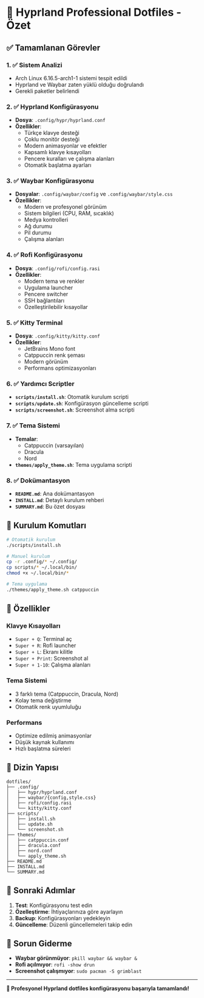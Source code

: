 # 🎯 Hyprland Professional Dotfiles - Özet

## ✅ Tamamlanan Görevler

### 1. ✅ Sistem Analizi
- Arch Linux 6.16.5-arch1-1 sistemi tespit edildi
- Hyprland ve Waybar zaten yüklü olduğu doğrulandı
- Gerekli paketler belirlendi

### 2. ✅ Hyprland Konfigürasyonu
- **Dosya**: `.config/hypr/hyprland.conf`
- **Özellikler**:
  - Türkçe klavye desteği
  - Çoklu monitör desteği
  - Modern animasyonlar ve efektler
  - Kapsamlı klavye kısayolları
  - Pencere kuralları ve çalışma alanları
  - Otomatik başlatma ayarları

### 3. ✅ Waybar Konfigürasyonu
- **Dosyalar**: `.config/waybar/config` ve `.config/waybar/style.css`
- **Özellikler**:
  - Modern ve profesyonel görünüm
  - Sistem bilgileri (CPU, RAM, sıcaklık)
  - Medya kontrolleri
  - Ağ durumu
  - Pil durumu
  - Çalışma alanları

### 4. ✅ Rofi Konfigürasyonu
- **Dosya**: `.config/rofi/config.rasi`
- **Özellikler**:
  - Modern tema ve renkler
  - Uygulama launcher
  - Pencere switcher
  - SSH bağlantıları
  - Özelleştirilebilir kısayollar

### 5. ✅ Kitty Terminal
- **Dosya**: `.config/kitty/kitty.conf`
- **Özellikler**:
  - JetBrains Mono font
  - Catppuccin renk şeması
  - Modern görünüm
  - Performans optimizasyonları

### 6. ✅ Yardımcı Scriptler
- **`scripts/install.sh`**: Otomatik kurulum scripti
- **`scripts/update.sh`**: Konfigürasyon güncelleme scripti
- **`scripts/screenshot.sh`**: Screenshot alma scripti

### 7. ✅ Tema Sistemi
- **Temalar**:
  - Catppuccin (varsayılan)
  - Dracula
  - Nord
- **`themes/apply_theme.sh`**: Tema uygulama scripti

### 8. ✅ Dokümantasyon
- **`README.md`**: Ana dokümantasyon
- **`INSTALL.md`**: Detaylı kurulum rehberi
- **`SUMMARY.md`**: Bu özet dosyası

## 🚀 Kurulum Komutları

```bash
# Otomatik kurulum
./scripts/install.sh

# Manuel kurulum
cp -r .config/* ~/.config/
cp scripts/* ~/.local/bin/
chmod +x ~/.local/bin/*

# Tema uygulama
./themes/apply_theme.sh catppuccin
```

## 🎨 Özellikler

### Klavye Kısayolları
- `Super + Q`: Terminal aç
- `Super + R`: Rofi launcher
- `Super + L`: Ekranı kilitle
- `Super + Print`: Screenshot al
- `Super + 1-10`: Çalışma alanları

### Tema Sistemi
- 3 farklı tema (Catppuccin, Dracula, Nord)
- Kolay tema değiştirme
- Otomatik renk uyumluluğu

### Performans
- Optimize edilmiş animasyonlar
- Düşük kaynak kullanımı
- Hızlı başlatma süreleri

## 📁 Dizin Yapısı

```
dotfiles/
├── .config/
│   ├── hypr/hyprland.conf
│   ├── waybar/{config,style.css}
│   ├── rofi/config.rasi
│   └── kitty/kitty.conf
├── scripts/
│   ├── install.sh
│   ├── update.sh
│   └── screenshot.sh
├── themes/
│   ├── catppuccin.conf
│   ├── dracula.conf
│   ├── nord.conf
│   └── apply_theme.sh
├── README.md
├── INSTALL.md
└── SUMMARY.md
```

## 🎯 Sonraki Adımlar

1. **Test**: Konfigürasyonu test edin
2. **Özelleştirme**: İhtiyaçlarınıza göre ayarlayın
3. **Backup**: Konfigürasyonları yedekleyin
4. **Güncelleme**: Düzenli güncellemeleri takip edin

## 🔧 Sorun Giderme

- **Waybar görünmüyor**: `pkill waybar && waybar &`
- **Rofi açılmıyor**: `rofi -show drun`
- **Screenshot çalışmıyor**: `sudo pacman -S grimblast`

---

**🎉 Profesyonel Hyprland dotfiles konfigürasyonu başarıyla tamamlandı!**
